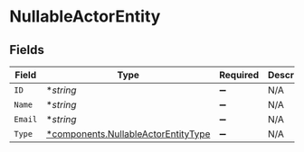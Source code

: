 # NullableActorEntity


## Fields

| Field                                                                                     | Type                                                                                      | Required                                                                                  | Description                                                                               |
| ----------------------------------------------------------------------------------------- | ----------------------------------------------------------------------------------------- | ----------------------------------------------------------------------------------------- | ----------------------------------------------------------------------------------------- |
| `ID`                                                                                      | **string*                                                                                 | :heavy_minus_sign:                                                                        | N/A                                                                                       |
| `Name`                                                                                    | **string*                                                                                 | :heavy_minus_sign:                                                                        | N/A                                                                                       |
| `Email`                                                                                   | **string*                                                                                 | :heavy_minus_sign:                                                                        | N/A                                                                                       |
| `Type`                                                                                    | [*components.NullableActorEntityType](../../models/components/nullableactorentitytype.md) | :heavy_minus_sign:                                                                        | N/A                                                                                       |